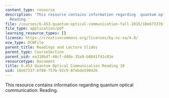 ```yaml
---
content_type: resource
description: 'This resource contains information regarding  quantum optical communication:
  Reading.'
file: /courses/6-453-quantum-optical-communication-fall-2016/18e67337bf80757b92c98febde590426_MIT6_453F16_Lect10_Notes.pdf
file_type: application/pdf
learning_resource_types: []
license: https://creativecommons.org/licenses/by-nc-sa/4.0/
ocw_type: OCWFile
parent_title: Readings and Lecture Slides
parent_type: CourseSection
parent_uid: ea318bd7-40cf-dd0a-35a9-b8841f41c03e
resourcetype: Document
title: 6.453 Quantum Optical Communication Reading 10
uid: 18e67337-bf80-757b-92c9-8febde590426
---
```

This resource contains information regarding  quantum optical communication: Reading.